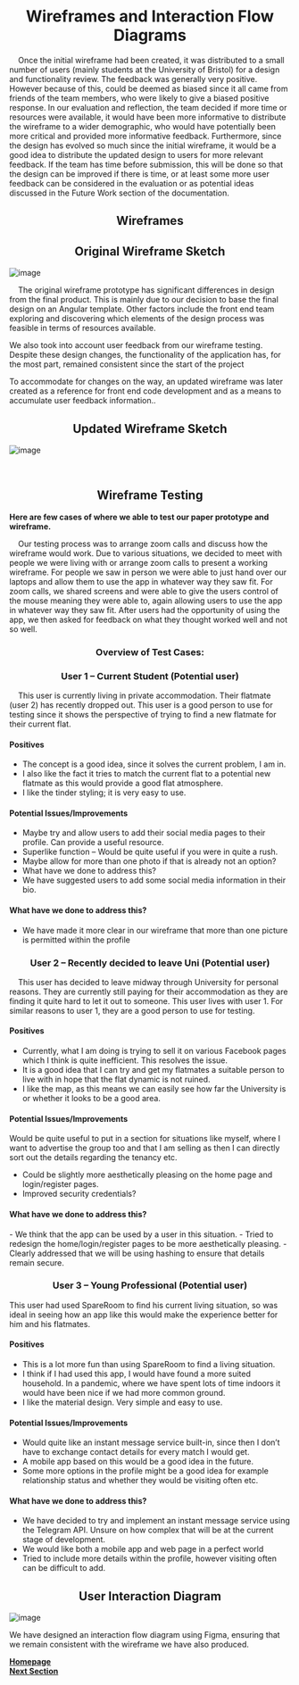 <h1 align="center">Wireframes and Interaction Flow Diagrams</h1>


<p>&nbsp;&nbsp;&nbsp;&nbsp;Once the initial wireframe had been created, it was distributed to a small number of users (mainly students at the University of Bristol) for a design and functionality review. The feedback was generally very positive. However because of this, could be deemed as biased since it all came from friends of the team members, who were likely to give a biased positive response. In our evaluation and reflection, the team decided if more time or resources were available, it would have been more informative to distribute the wireframe to a wider demographic, who would have potentially been more critical and provided more informative feedback. Furthermore, since the design has evolved so much since the initial wireframe, it would be a good idea to distribute the updated design to users for more relevant feedback. If the team has time before submission, this will be done so that the design can be improved if there is time, or at least some more user feedback can be considered in the evaluation or as potential ideas discussed in the Future Work section of the documentation.</p>

<h2 align="center">Wireframes</h2>

<h2 align="center">Original Wireframe Sketch</h2>
  
  ![image](https://user-images.githubusercontent.com/74371711/117008417-9bb74e00-ace2-11eb-91e3-0fdea60f757d.png)
  
<p>&nbsp;&nbsp;&nbsp;&nbsp;The original wireframe prototype has significant differences in design from the final product. This is mainly due to our decision to base the final design on an Angular template. Other factors include the front end team exploring and discovering which elements of the design process was feasible in terms of resources available.
 
We also took into account user feedback from our wireframe testing. Despite these design changes, the functionality of the application has, for the most part, remained consistent since the start of the project 

To accommodate for changes on the way, an updated wireframe was later created as a reference for front end code development and as a means to accumulate user feedback information..</p>



<h2 align="center">Updated Wireframe Sketch</h2>

![image](https://user-images.githubusercontent.com/74371711/117008729-ee910580-ace2-11eb-8355-0b66f0026af6.png)

<br>

<h2 align="center">Wireframe Testing</h2>

<p><b>Here are few cases of where we able to test our paper prototype and wireframe.</b></p>

<p>&nbsp;&nbsp;&nbsp;&nbsp;Our testing process was to arrange zoom calls and discuss how the wireframe would work. Due to various situations, we decided to meet with people we were living with or arrange zoom calls to present a working wireframe. For people we saw in person we were able to just hand over our laptops and allow them to use the app in whatever way they saw fit. For zoom calls, we shared screens and were able to give the users control of the mouse meaning they were able to, again allowing users to use the app in whatever way they saw fit. After users had the opportunity of using the app, we then asked for feedback on what they thought worked well and not so well.</p>

<h3 align="center">Overview of Test Cases:</h3>

<h3 align="center">User 1 – Current Student (Potential user)</h3>

<p>&nbsp;&nbsp;&nbsp;&nbsp;This user is currently living in private accommodation. Their flatmate (user 2) has recently dropped out. This user is a good person to use for testing since it shows the perspective of trying to find a new flatmate for their current flat.</p>

<h4>Positives</h4>

- The concept is a good idea, since it solves the current problem, I am in.
- I also like the fact it tries to match the current flat to a potential new flatmate as this would provide a good flat atmosphere.
- I like the tinder styling; it is very easy to use.

<h4>Potential Issues/Improvements</h4>

- Maybe try and allow users to add their social media pages to their profile. Can provide a useful resource.
- Superlike function – Would be quite useful if you were in quite a rush.
- Maybe allow for more than one photo if that is already not an option?
- What have we done to address this?
- We have suggested users to add some social media information in their bio.

<h4>What have we done to address this?</h4>

- We have made it more clear in our wireframe that more than one picture is permitted within the profile

<h3 align="center">User 2 – Recently decided to leave Uni (Potential user)</h3>

<p>&nbsp;&nbsp;&nbsp;&nbsp;This user has decided to leave midway through University for personal reasons. They are currently still paying for their accommodation as they are finding it quite hard to let it out to someone. This user lives with user 1. For similar reasons to user 1, they are a good person to use for testing.</p>

<h4>Positives</h4>

- Currently, what I am doing is trying to sell it on various Facebook pages which I think is quite inefficient. This resolves the issue.
- It is a good idea that I can try and get my flatmates a suitable person to live with in hope that the flat dynamic is not ruined.
- I like the map, as this means we can easily see how far the University is or whether it looks to be a good area.

<h4>Potential Issues/Improvements</h4>

<p>Would be quite useful to put in a section for situations like myself, where I want to advertise the group too and that I am selling as then I can directly sort out the details regarding the tenancy etc.</p>

- Could be slightly more aesthetically pleasing on the home page and login/register pages.
- Improved security credentials?

<h4>What have we done to address this?</h4>
- We think that the app can be used by a user in this situation.
- Tried to redesign the home/login/register pages to be more aesthetically pleasing.
- Clearly addressed that we will be using hashing to ensure that details remain secure.

<h3 align="center">User 3 – Young Professional (Potential user)</h3>

This user had used SpareRoom to find his current living situation, so was ideal in seeing how an app like this would make the experience better for him and his flatmates.

<h4>Positives</h4>

- This is a lot more fun than using SpareRoom to find a living situation.
- I think if I had used this app, I would have found a more suited household. In a pandemic, where we have spent lots of time indoors it would have been nice if we had more common ground.
- I like the material design. Very simple and easy to use.

<h4>Potential Issues/Improvements</h4>

- Would quite like an instant message service built-in, since then I don’t have to exchange contact details for every match I would get.
- A mobile app based on this would be a good idea in the future.
- Some more options in the profile might be a good idea for example relationship status and whether they would be visiting often etc.

<h4>What have we done to address this?</h4>

- We have decided to try and implement an instant message service using the Telegram API. Unsure on how complex that will be at the current stage of development.
- We would like both a mobile app and web page in a perfect world
- Tried to include more details within the profile, however visiting often can be difficult to add.

<h2 align="center">User Interaction Diagram</h2>

![image](https://user-images.githubusercontent.com/73884031/116906543-4f173880-ac38-11eb-8b00-9543484d84b5.png)

We have designed an interaction flow diagram using Figma, ensuring that we remain consistent with the wireframe we have also produced.
<br>

<a href="https://github.com/JaiRanchod/Desk-10-Software-Engineering-Group-Project/tree/release">
<b>Homepage</b></a>
<br>
<a href="https://github.com/JaiRanchod/Desk-10-Software-Engineering-Group-Project/blob/release/Documentation/Group%20Working%20Methods.md">
<b>Next Section</b></a>
